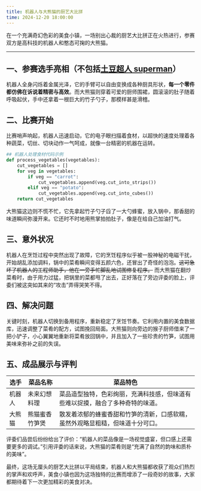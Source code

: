 ```yaml
---
title: 机器人与大熊猫的厨艺大比拼
time: 2024-12-20 18:00:00
---
```


在一个充满奇幻色彩的美食小镇，一场别出心裁的厨艺大比拼正在火热进行，参赛双方是高科技的机器人和憨态可掬的大熊猫。

---

## 一、参赛选手亮相（不包括[土豆超人 superman](./potato-superman)）

机器人全身闪烁着金属光泽，它的手臂可以自由变换成各种厨具形状，**每一个零件都仿佛在诉说着精密与高效**。而大熊猫则穿着可爱的厨师围裙，圆滚滚的肚子随着呼吸起伏，手中还拿着一根巨大的竹子勺子，那模样甚是滑稽。

## 二、比赛开始

比赛哨声响起，机器人迅速启动，它的电子眼扫描着食材，以超快的速度处理着各种蔬菜，切丝、切块动作一气呵成，就像一台精密的机器在运转。

```python
## 机器人处理食材代码示例
def process_vegetables(vegetables):
    cut_vegetables = []
    for veg in vegetables:
        if veg == "carrot":
            cut_vegetables.append(veg.cut_into_strips())
        elif veg == "potato":
            cut_vegetables.append(veg.cut_into_cubes())
    return cut_vegetables
```

大熊猫这边则不慌不忙，它先拿起竹子勺子舀了一大勺蜂蜜，放入锅中，那香甜的味道瞬间弥漫开来。它还时不时地用熊掌拍拍肚子，像是在给自己加油打气。

## 三、意外状况

机器人在烹饪过程中突然出现了故障，它的烹饪程序似乎被一股神秘的电磁干扰，开始胡乱添加调料，锅中的菜肴瞬间变得五颜六色，还冒出了奇怪的泡泡。~~这可急坏了机器人的工程师助手，他在一旁手忙脚乱地试图修复程序。~~ 而大熊猫在翻炒菜肴时，由于用力过猛，把锅里的菜都甩了出去，正好落在了旁边评委的脸上，评委们被这突如其来的“攻击”弄得哭笑不得。

## 四、解决问题

关键时刻，机器人切换到备用程序，重新稳定了烹饪节奏。它利用内置的美食数据库，迅速调整了菜肴的配方，试图挽回局面。大熊猫则向旁边的猴子厨师借来了一把小铲子，小心翼翼地重新将菜肴放回锅中，并且加入了一些珍贵的竹笋，试图用美味来弥补之前的失误。

## 五、成品展示与评判

| 选手   | 菜品名称       | 菜品特色                                                                       |
| ------ | -------------- | ------------------------------------------------------------------------------ |
| 机器人 | 未来幻想料理   | 菜品造型独特，色彩绚丽，充满科技感，但味道有些难以捉摸，融合了多种奇特的味道。 |
| 大熊猫 | 熊猫蜜香竹笋煲 | 散发着浓郁的蜂蜜香甜和竹笋的清新，口感软糯，虽然外观略显粗糙，但味道十分可口。 |

评委们品尝后纷纷给出了评价：“机器人的菜品像是一场视觉盛宴，但口感上还需要更多的调试。”引用评委的话来说，大熊猫的菜肴则是“充满了自然的韵味和质朴的美味”。

最终，这场无厘头的厨艺大比拼以平局结束，机器人和大熊猫都收获了观众们热烈的掌声和欢呼声，美食小镇也因为这场独特的比赛而增添了一段奇妙的故事，大家都期待着下一次更加精彩的美食对决。
